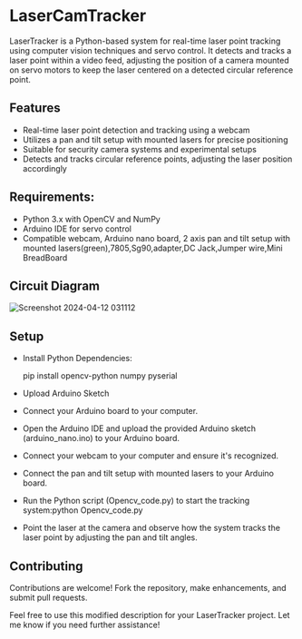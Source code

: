 
#  LaserCamTracker

LaserTracker is a Python-based system for real-time laser point tracking using computer vision techniques and servo control. It detects and tracks a laser point within a video feed, adjusting the position of a camera mounted on servo motors to keep the laser centered on a detected circular reference point.


## Features

- Real-time laser point detection and tracking using a webcam
- Utilizes a pan and tilt setup with mounted lasers for precise positioning
- Suitable for security camera systems and experimental setups
- Detects and tracks circular reference points, adjusting the laser position accordingly


## Requirements:
- Python 3.x with OpenCV and NumPy
- Arduino IDE for servo control
- Compatible webcam, Arduino nano board, 2 axis pan and tilt setup with mounted lasers(green),7805,Sg90,adapter,DC Jack,Jumper wire,Mini BreadBoard
## Circuit Diagram
![Screenshot 2024-04-12 031112](https://github.com/visha20213044/LaserCamTracker/assets/97392436/8272a956-6fcd-4828-976c-92a14f475677)
## Setup
- Install Python Dependencies:

  pip install opencv-python numpy pyserial

- Upload Arduino Sketch


- Connect your Arduino board to your computer.
- Open the Arduino IDE and upload the provided Arduino sketch (arduino_nano.ino) to your Arduino board.
- Connect your webcam to your computer and ensure it's recognized.
- Connect the pan and tilt setup with mounted lasers to your Arduino board.
- Run the Python script (Opencv_code.py) to start the tracking system:python Opencv_code.py

- Point the laser at the camera and observe how the system tracks the laser point by adjusting the pan and tilt angles.
## Contributing

Contributions are welcome! Fork the repository, make enhancements, and submit pull requests.

Feel free to use this modified description for your LaserTracker project. Let me know if you need further assistance!

